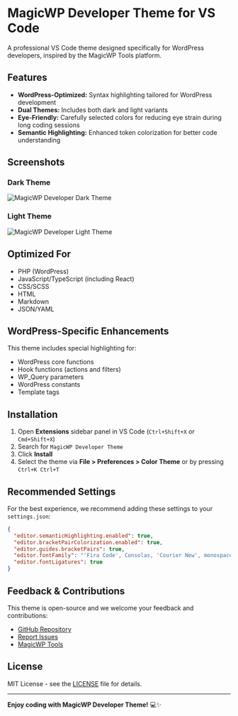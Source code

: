 # MagicWP Developer Theme for VS Code

A professional VS Code theme designed specifically for WordPress developers, inspired by the MagicWP Tools platform.

## Features

- **WordPress-Optimized:** Syntax highlighting tailored for WordPress development
- **Dual Themes:** Includes both dark and light variants
- **Eye-Friendly:** Carefully selected colors for reducing eye strain during long coding sessions
- **Semantic Highlighting:** Enhanced token colorization for better code understanding

## Screenshots

### Dark Theme
![MagicWP Developer Dark Theme](https://raw.githubusercontent.com/wpacademy/magicwp-theme/master/images/dark-theme-screenshot.png)

### Light Theme
![MagicWP Developer Light Theme](https://raw.githubusercontent.com/wpacademy/magicwp-theme/master/images/light-theme-screenshot.png)

## Optimized For

- PHP (WordPress)
- JavaScript/TypeScript (including React)
- CSS/SCSS
- HTML
- Markdown
- JSON/YAML

## WordPress-Specific Enhancements

This theme includes special highlighting for:
- WordPress core functions
- Hook functions (actions and filters)
- WP_Query parameters
- WordPress constants
- Template tags

## Installation

1. Open **Extensions** sidebar panel in VS Code (`Ctrl+Shift+X` or `Cmd+Shift+X`)
2. Search for `MagicWP Developer Theme`
3. Click **Install**
4. Select the theme via **File > Preferences > Color Theme** or by pressing `Ctrl+K Ctrl+T`

## Recommended Settings

For the best experience, we recommend adding these settings to your `settings.json`:

```json
{
  "editor.semanticHighlighting.enabled": true,
  "editor.bracketPairColorization.enabled": true,
  "editor.guides.bracketPairs": true,
  "editor.fontFamily": "'Fira Code', Consolas, 'Courier New', monospace",
  "editor.fontLigatures": true
}
```

## Feedback & Contributions

This theme is open-source and we welcome your feedback and contributions:

- [GitHub Repository](https://github.com/magicwp/magicwp-vscode-theme)
- [Report Issues](https://github.com/magicwp/magicwp-vscode-theme/issues)
- [MagicWP Tools](https://magicwptools.com)

## License

MIT License - see the [LICENSE](LICENSE) file for details.

---

**Enjoy coding with MagicWP Developer Theme!** 💻✨